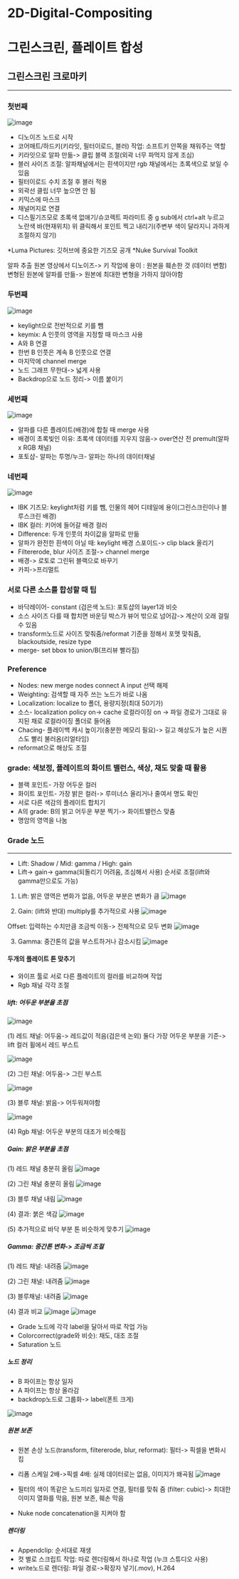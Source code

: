 # 2D-Digital-Compositing
그린스크린, 플레이트 합성
=============
## 그린스크린 크로마키
-------------
### 첫번째
![image](https://user-images.githubusercontent.com/112869155/200102431-706fa232-b3ed-4fe2-a3e9-4666be95762d.png)

- 디노이즈 노드로 시작
- 코어매트/하드키(키라잇, 필터이로드, 블러) 작업: 소프트키 안쪽을 채워주는 역할
- 키라잇으로 알파 만듦-> 클립 블랙 조절(외곽 너무 파먹지 않게 조심)
- 블러 사이즈 조절: 알파채널에서는 흰색이지만 rgb 채널에서는 초록색으로 보일 수 있음
- 필터이로드 수치 조절 후 블러 적용
- 외곽선 클립 너무 높으면 안 됨
- 키믹스에 마스크
- 채널머지로 연결
- 디스필기즈모로 초록색 없애기/슈코렉트 파라미트 중 g sub에서 ctrl+alt 누르고 노란색 바(현재위치) 위 클릭해서 포인트 찍고 내리기(주변부 색이 달라지니 과하게 조절하지 않기)

*Luma Pictures: 깃허브에 중요한 기즈모 공개
*Nuke Survival Toolkit

알파 추출
원본 영상에서 디노이즈-> 키 작업에 용이 
: 원본을 훼손한 것 (데이터 변함)
변형된 원본에 알파를 만듦-> 원본에 최대한 변형을 가하지 않아야함

### 두번째
![image](https://user-images.githubusercontent.com/112869155/200102502-77d1cece-2343-4181-a224-acc6f589f26e.png)
 
- keylight으로 전반적으로 키를 뺌
- keymix: A 인풋의 영역을 지정할 때 마스크 사용
- A와 B 연결  
- 한번 B 인풋은 계속 B 인풋으로 연결
- 마지막에 channel merge
- 노드 그래프 무한대-> 넓게 사용
- Backdrop으로 노드 정리-> 이름 붙이기

### 세번째
![image](https://user-images.githubusercontent.com/112869155/200102518-eea65eb4-ac7f-4c8c-a173-5940136ae47a.png)

- 알파를 다른 플레이트(배경)에 합칠 때 merge 사용
- 배경이 초록빛인 이유: 초록색 데이터를 지우지 않음-> over연산 전 premult(알파 x RGB 채널)
- 포토샵- 알파는 투명/누크- 알파는 하나의 데이터채널

### 네번째
![image](https://user-images.githubusercontent.com/112869155/200102527-00331d8e-8b42-4931-aa51-22b3ee2e2013.png)

- IBK 기즈모: keylight처럼 키를 뺌, 인물의 헤어 디테일에 용이(그린스크린이나 블루스크린 배경)
- IBK 컬러: 키어에 들어갈 배경 컬러
- Difference: 두개 인풋의 차이값을 알파로 만듦
- 알파가 완전한 흰색이 아닐 때: keylight 배경 스포이드-> clip black 올리기
- Filtererode, blur 사이즈 조절-> channel merge
- 배경-> 로토로 그린뒤 블랙으로 바꾸기
- 카피->프리멀트

### 서로 다른 소스를 합성할 때 팁
- 바닥레이어- constant (검은색 노드): 포토샵의 layer1과 비슷
- 소스 사이즈 다를 때 합치면 바운딩 박스가 뷰어 밖으로 넘어감-> 계산이 오래 걸릴 수 있음
- transform노드로 사이즈 맞춰줌/reformat 기준을 정해서 포맷 맞춰줌, blackoutside, resize type
- merge- set bbox to union/B(프리뷰 빨라짐)

### Preference
- Nodes: new merge nodes connect A input 선택 해제
- Weighting: 검색할 때 자주 쓰는 노드가 바로 나옴
- Localization: localize to 폴더, 용량지정(최대 50기가)
- 소스- localization policy on-> cache 로컬라이징 on -> 파일 경로가 그대로 유지된 채로 로컬라이징 폴더로 들어옴
- Chacing- 플레이백 캐시 높이기(충분한 메모리 필요)-> 길고 해상도가 높은 시퀀스도 빨리 불러옴(리얼타임)
- reformat으로 해상도 조절

### grade: 색보정, 플레이트의 화이트 밸런스, 색상, 채도 맞출 때 활용
- 블랙 포인트- 가장 어두운 컬러
- 화이트 포인트- 가장 밝은 컬러->	루미너스 올리거나 줄여서 명도 확인
- 서로 다른 색감의 플레이트 합치기
- A의 grade: B의 밝고 어두운 부분 찍기-> 화이트밸런스 맞춤
- 명암의 영역을 나눔


### Grade 노드
-------------
- Lift: Shadow / Mid: gamma / High: gain
- Lift-> gain-> gamma(되돌리기 어려움, 조심해서 사용) 순서로 조절(lift와 gamma만으로도 가능)

1.	Lift: 밝은 영역은 변화가 없음, 어두운 부분은 변화가 큼
![image](https://user-images.githubusercontent.com/112869155/200102598-6b9e8416-ef08-4d96-9528-d64f8fa519aa.png)

     
2.	Gain: (lift와 반대) multiply를 추가적으로 사용
![image](https://user-images.githubusercontent.com/112869155/200102650-bd47358d-bf98-4e6f-9df0-6115ac677ab8.png)
   
Offset: 입력하는 수치만큼 조금씩 이동-> 전체적으로 모두 변화
![image](https://user-images.githubusercontent.com/112869155/200102748-14eeed3a-0219-4a02-aa27-5dde13543f5b.png)   

3.	Gamma: 중간톤의 값을 부스트하거나 감소시킴
![image](https://user-images.githubusercontent.com/112869155/200102784-8f199e91-5f4e-47d8-93f1-959877f9630f.png)
 
#### 두개의 플레이트 톤 맞추기
- 와이프 툴로 서로 다른 플레이트의 컬러를 비교하며 작업
- Rgb 채널 각각 조절

##### lift: 어두운 부분을 초점
 ![image](https://user-images.githubusercontent.com/112869155/200103074-5ca35434-dd33-41c8-a1fb-cf5db4040159.png)

(1)	레드 채널: 어두움-> 레드값이 적음(검은색 논외)
둘다 가장 어두운 부분을 기준-> lift 컬러 휠에서 레드 부스트

![image](https://user-images.githubusercontent.com/112869155/200103192-e07ae1be-3607-4767-aff1-bf1c1882ab93.png)
 
(2)	그린 채널: 어두움-> 그린 부스트

 ![image](https://user-images.githubusercontent.com/112869155/200103261-f017b93b-2cbb-41b3-a053-a28e45e16ae4.png)

(3)	블루 채널: 밝음-> 어두워져야함

![image](https://user-images.githubusercontent.com/112869155/200103313-c1ea1b25-bb05-4a93-a704-90711b6b3100.png)
 
(4)	Rgb 채널: 어두운 부분의 대조가 비슷해짐

##### Gain: 밝은 부분을 초점
(1)	레드 채널 충분히 올림
 ![image](https://user-images.githubusercontent.com/112869155/200103947-349f31eb-5493-4c23-8321-a5b44c4c66c3.png)

(2)	그린 채널 충분히 올림
 ![image](https://user-images.githubusercontent.com/112869155/200103958-592c93f0-dffd-42d3-8733-e71faa56ab61.png)

(3)	블루 채널 내림
 ![image](https://user-images.githubusercontent.com/112869155/200103969-9b5cf3ec-7ed4-4f1a-a016-d4bdd0b18313.png)

(4) 결과: 붉은 색감
 ![image](https://user-images.githubusercontent.com/112869155/200103976-0b17fed9-5d02-41cf-a96b-0f49e1bc5777.png)

(5) 추가적으로 바닥 부분 톤 비슷하게 맞추기
 ![image](https://user-images.githubusercontent.com/112869155/200103990-2272b9e0-b751-4708-a7ab-d9282726b96d.png)


##### Gamma: 중간톤 변화-> 조금씩 조절

(1)	레드 채널: 내려줌
 ![image](https://user-images.githubusercontent.com/112869155/200104004-ddbe110f-f08e-4f4b-9e76-27d058bf4c20.png)

(2)	그린 채널: 내려줌
 ![image](https://user-images.githubusercontent.com/112869155/200104010-9e8b1540-6ff1-4c4a-8c68-48b22f6dc5c6.png)

(3)	블루채널: 내려줌
 ![image](https://user-images.githubusercontent.com/112869155/200104016-770fff91-5092-414e-b385-a68c2d1da893.png)

(4) 결과 비교
 ![image](https://user-images.githubusercontent.com/112869155/200104027-a4e58386-8a58-45c4-87b8-b2ff4a8fc9a0.png)
![image](https://user-images.githubusercontent.com/112869155/200104043-3ffc1287-40d2-472e-a986-cf1bff267471.png)

- Grade 노드에 각각 label을 달아서 따로 작업 가능
- Colorcorrect(grade와 비슷): 채도, 대조 조절
- Saturation 노드

##### 노드 정리
-	B 파이프는 항상 일자
-	A 파이프는 항상 올라감
-	backdrop노드로 그룹화-> label(폰트 크게)

 ![image](https://user-images.githubusercontent.com/112869155/200104063-9c393c0d-5963-4835-a611-6c1a8406e88e.png)

##### 원본 보존
- 원본 손상 노드(transform, filtererode, blur, reformat): 필터-> 픽셀을 변화시킴
- 리폼 스케일 2배->픽셀 4배: 실제 데이터로는 없음, 이미지가 왜곡됨
![image](https://user-images.githubusercontent.com/112869155/200104081-452c8a91-a550-42ef-a63d-1381c9e2a921.png)
 
- 필터의 색이 똑같은 노드끼리 일자로 연결, 필터를 맞춰 줌 (filter: cubic)-> 최대한 이미지 열화를 막음, 원본 보존, 훼손 막음
- Nuke node concatenation을 지켜야 함

##### 렌더링
- Appendclip: 순서대로 재생
- 컷 별로 스크립트 작업: 따로 렌더링해서 하나로 작업 (누크 스튜디오 사용)
- write노드로 렌더링: 파일 경로->확장자 넣기(.mov), H.264
